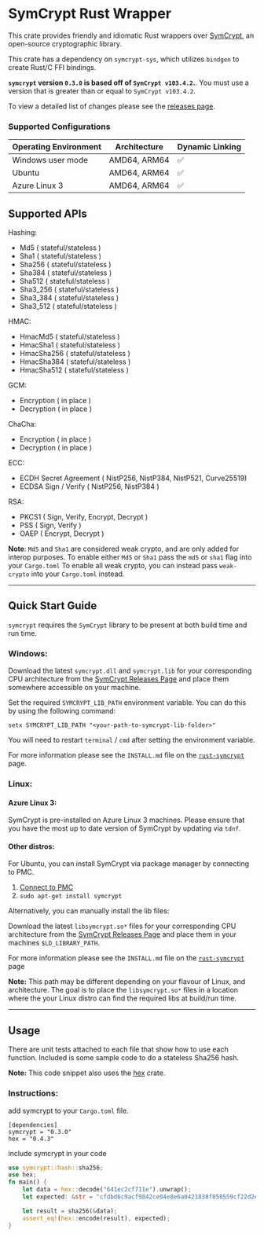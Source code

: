 # SymCrypt Rust Wrapper

This crate provides friendly and idiomatic Rust wrappers over [SymCrypt](https://github.com/microsoft/SymCrypt), an open-source cryptographic library.

This crate has a dependency on `symcrypt-sys`, which utilizes `bindgen` to create Rust/C FFI bindings.

**`symcrypt` version `0.3.0` is based off of `SymCrypt v103.4.2`.**. You must use a version that is greater than or equal to `SymCrypt v103.4.2`. 

To view a detailed list of changes please see the [releases page](https://github.com/microsoft/rust-symcrypt/releases/).


### Supported Configurations

| Operating Environment | Architecture      | Dynamic Linking |
| --------------------- | ----------------- | ----------- |
| Windows user mode     | AMD64, ARM64      | ✅          | 
| Ubuntu       | AMD64, ARM64      | ✅          | 
| Azure Linux 3         | AMD64, ARM64      | ✅          |

## Supported APIs

Hashing:
- Md5 ( stateful/stateless )
- Sha1 ( stateful/stateless )
- Sha256 ( stateful/stateless )
- Sha384 ( stateful/stateless )
- Sha512 ( stateful/stateless )
- Sha3_256 ( stateful/stateless )
- Sha3_384 ( stateful/stateless )
- Sha3_512 ( stateful/stateless )

HMAC:
- HmacMd5 ( stateful/stateless )
- HmacSha1 ( stateful/stateless )
- HmacSha256 ( stateful/stateless )
- HmacSha384 ( stateful/stateless )
- HmacSha512 ( stateful/stateless )

GCM:
- Encryption ( in place )
- Decryption ( in place )

ChaCha:
- Encryption ( in place )
- Decryption ( in place )

ECC:
- ECDH Secret Agreement ( NistP256, NistP384, NistP521, Curve25519)
- ECDSA Sign / Verify ( NistP256, NistP384 )

RSA: 
- PKCS1 ( Sign, Verify, Encrypt, Decrypt )
- PSS ( Sign, Verify )
- OAEP ( Encrypt, Decrypt )

**Note**: `Md5` and `Sha1` are considered weak crypto, and are only added for interop purposes.
To enable either `Md5` or `Sha1` pass the `md5` or `sha1` flag into your `Cargo.toml`
To enable all weak crypto, you can instead pass `weak-crypto` into your `Cargo.toml` instead.

---


## Quick Start Guide

`symcrypt` requires the `SymCrypt` library to be present at both build time and run time.

### Windows:
Download the latest `symcrypt.dll` and `symcrypt.lib` for your corresponding CPU architecture from the [SymCrypt Releases Page](https://github.com/microsoft/SymCrypt/releases) and place them somewhere accessible on your machine.

Set the required `SYMCRYPT_LIB_PATH` environment variable. You can do this by using the following command:

`setx SYMCRYPT_LIB_PATH "<your-path-to-symcrypt-lib-folder>"`

You will need to restart `terminal` / `cmd` after setting the environment variable.

For more information please see the `INSTALL.md` file on the [`rust-symcrypt`](https://github.com/microsoft/rust-symcrypt/tree/main/rust-symcrypt) page.

### Linux:

#### Azure Linux 3:
SymCrypt is pre-installed on Azure Linux 3 machines. Please ensure that you have the most up to date version of SymCrypt by updating via `tdnf`.


#### Other distros:

For Ubuntu, you can install SymCrypt via package manager by connecting to PMC. 

1. [Connect to PMC](https://learn.microsoft.com/en-us/linux/packages)
2. `sudo apt-get install symcrypt`

Alternatively, you can manually install the lib files: 

Download the latest `libsymcrypt.so*` files for your corresponding CPU architecture from the [SymCrypt Releases Page](https://github.com/microsoft/SymCrypt/releases) and place them in your machines `$LD_LIBRARY_PATH`.

For more information please see the `INSTALL.md` file on the [`rust-symcrypt`](https://github.com/microsoft/rust-symcrypt/tree/main/rust-symcrypt) page

**Note:** This path may be different depending on your flavour of Linux, and architecture. The goal is to place the `libsymcrypt.so*` files in a location where the your Linux distro can find the required libs at build/run time.

---

## Usage
There are unit tests attached to each file that show how to use each function. Included is some sample code to do a stateless Sha256 hash. 

**Note:** This code snippet also uses the [hex](https://crates.io/crates/hex) crate.

### Instructions:  

add symcrypt to your `Cargo.toml` file.

```cargo
[dependencies]
symcrypt = "0.3.0"
hex = "0.4.3"
```

include symcrypt in your code  

```rust
use symcrypt::hash::sha256; 
use hex;
fn main() {
    let data = hex::decode("641ec2cf711e").unwrap();
    let expected: &str = "cfdbd6c9acf9842ce04e8e6a0421838f858559cf22d2ea8a38bd07d5e4692233";

    let result = sha256(&data);
    assert_eq!(hex::encode(result), expected);
}
```
